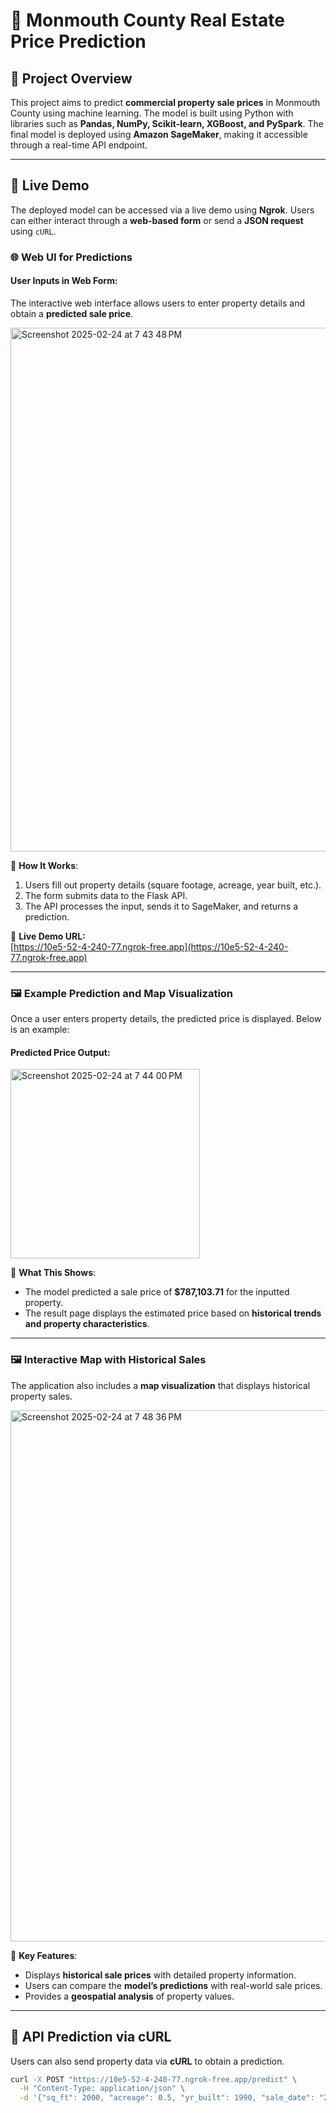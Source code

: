 # 🏡 Monmouth County Real Estate Price Prediction

## 📌 Project Overview
This project aims to predict **commercial property sale prices** in Monmouth County using machine learning. The model is built using Python with libraries such as **Pandas, NumPy, Scikit-learn, XGBoost, and PySpark**. The final model is deployed using **Amazon SageMaker**, making it accessible through a real-time API endpoint.

---

## 🚀 Live Demo
The deployed model can be accessed via a live demo using **Ngrok**. Users can either interact through a **web-based form** or send a **JSON request** using `cURL`.

### 🌐 **Web UI for Predictions**
#### **User Inputs in Web Form:**
The interactive web interface allows users to enter property details and obtain a **predicted sale price**.

<img width="838" alt="Screenshot 2025-02-24 at 7 43 48 PM" src="https://github.com/user-attachments/assets/4c953b53-1983-4322-9e6b-1a2d05a3b74f" />


📌 **How It Works**:
1. Users fill out property details (square footage, acreage, year built, etc.).
2. The form submits data to the Flask API.
3. The API processes the input, sends it to SageMaker, and returns a prediction.

🔗 **Live Demo URL:**  
[https://10e5-52-4-240-77.ngrok-free.app](https://10e5-52-4-240-77.ngrok-free.app)

---

### 🖼 **Example Prediction and Map Visualization**
Once a user enters property details, the predicted price is displayed. Below is an example:

#### **Predicted Price Output:**
<img width="303" alt="Screenshot 2025-02-24 at 7 44 00 PM" src="https://github.com/user-attachments/assets/6d725aba-05b2-479e-ab19-511adda52760" />

📌 **What This Shows**:
- The model predicted a sale price of **$787,103.71** for the inputted property.
- The result page displays the estimated price based on **historical trends and property characteristics**.

---

### 🖼 **Interactive Map with Historical Sales**
The application also includes a **map visualization** that displays historical property sales.

<img width="850" alt="Screenshot 2025-02-24 at 7 48 36 PM" src="https://github.com/user-attachments/assets/e3babed1-9b64-431d-b9fa-6ac62f56afcc" />


📌 **Key Features**:
- Displays **historical sale prices** with detailed property information.
- Users can compare the **model’s predictions** with real-world sale prices.
- Provides a **geospatial analysis** of property values.

---

## 📡 API Prediction via cURL
Users can also send property data via **cURL** to obtain a prediction.

```sh
curl -X POST "https://10e5-52-4-240-77.ngrok-free.app/predict" \
  -H "Content-Type: application/json" \
  -d '{"sq_ft": 2000, "acreage": 0.5, "yr_built": 1990, "sale_date": "2024-01-01", "latitude": 40.2, "longitude": -74.0, "total_assmnt": 500000, "taxes_1": 12000, "municipality": "Town A", "property_class": "Class B", "type_use": "Retail", "neigh": "Downtown"}'
